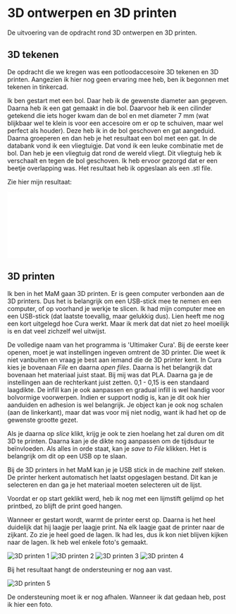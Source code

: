 # 3D ontwerpen en 3D printen

De uitvoering van de opdracht rond 3D ontwerpen en 3D printen.


## 3D tekenen

De opdracht die we kregen was een potloodaccesoire 3D tekenen en 3D printen. Aangezien ik hier nog geen ervaring mee heb, ben ik begonnen met tekenen in tinkercad.

Ik ben gestart met een bol. Daar heb ik de gewenste diameter aan gegeven. Daarna heb ik een gat gemaakt in die bol. Daarvoor heb ik een cilinder getekend die iets hoger kwam dan de bol en met diameter 7 mm (wat blijkbaar wel te klein is voor een accesoire om er op te schuiven, maar wel perfect als houder). Deze heb ik in de bol geschoven en gat aangeduid.
Daarna groeperen en dan heb je het resultaat een bol met een gat.
In de databank vond ik een vliegtuigje. Dat vond ik een leuke combinatie met de bol. Dan heb je een vliegtuig dat rond de wereld vliegt. Dit vliegtuig heb ik verschaalt en tegen de bol geschoven. Ik heb ervoor gezorgd dat er een beetje overlapping was.
Het resultaat heb ik opgeslaan als een .stl file.

Zie hier mijn resultaat:

![Potlood]({{site.baseurl}}/assets/3D/Potlood.stl)


## 3D printen

Ik ben in het MaM gaan 3D printen. Er is geen computer verbonden aan de 3D printers. Dus het is belangrijk om een USB-stick mee te nemen en een computer, of op voorhand je werkje te slicen.
Ik had mijn computer mee en een USB-stick (dat laatste toevallig, maar gelukkig dus). Lien heeft me nog een kort uitgelegd hoe Cura werkt. Maar ik merk dat dat niet zo heel moeilijk is en dat veel zichzelf wel uitwijst.

De volledige naam van het programma is 'Ultimaker Cura'. Bij de eerste keer openen, moet je wat instellingen ingeven omtrent de 3D printer. Die weet ik niet vanbuiten en vraag je best aan iemand die de 3D printer kent.
In Cura kies je bovenaan _File_ en daarna _open files_. Daarna is het belangrijk dat bovenaan het materiaal juist staat. Bij mij was dat PLA. Daarna ga je de instellingen aan de rechterkant juist zetten. 0,1 - 0,15 is een standaard laagdikte. De infill kan je ook aanpassen en gradual infill is wel handig voor bolvormige voorwerpen.
Indien er support nodig is, kan je dit ook hier aanduiden en adhesion is wel belangrijk.
Je object kan je ook nog schalen (aan de linkerkant), maar dat was voor mij niet nodig, want ik had het op de gewenste grootte gezet.

Als je daarna op _slice_ klikt, krijg je ook te zien hoelang het zal duren om dit 3D te printen. Daarna kan je de dikte nog aanpassen om de tijdsduur te beïnvloeden. Als alles in orde staat, kan je _save to File_ klikken. Het is belangrijk om dit op een USB op te slaan.

Bij de 3D printers in het MaM kan je je USB stick in de machine zelf steken. De printer herkent automatisch het laatst opgeslagen bestand. Dit kan je selecteren en dan ga je het materiaal moeten selecteren uit de lijst.

Voordat er op start geklikt werd, heb ik nog met een lijmstift gelijmd op het printbed, zo blijft de print goed hangen. 

Wanneer er gestart wordt, warmt de printer eerst op. Daarna is het heel duidelijk dat hij laagje per laagje print. Na elk laagje gaat de printer naar de zijkant. Zo zie je heel goed de lagen.
Ik had les, dus ik kon niet blijven kijken naar de lagen. Ik heb wel enkele foto's gemaakt.

![3D printen 1]({{site.baseurl}}/assets/3D/1.jpg)
![3D printen 2]({{site.baseurl}}/assets/3D/2.jpg)
![3D printen 3]({{site.baseurl}}/assets/3D/3.jpg)
![3D printen 4]({{site.baseurl}}/assets/3D/4.jpg)

Bij het resultaat hangt de ondersteuning er nog aan vast. 

![3D printen 5]({{site.baseurl}}/assets/3D/5.jpg)

De ondersteuning moet ik er nog afhalen. Wanneer ik dat gedaan heb, post ik hier een foto.